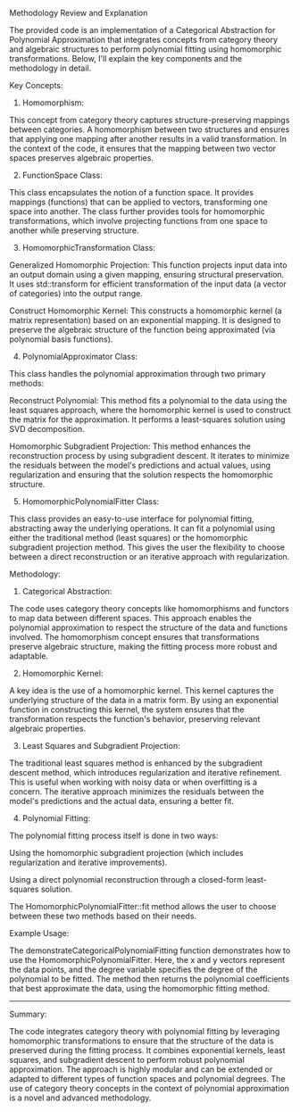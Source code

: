 Methodology Review and Explanation

The provided code is an implementation of a Categorical Abstraction for Polynomial Approximation that integrates concepts from category theory and algebraic structures to perform polynomial fitting using homomorphic transformations. Below, I'll explain the key components and the methodology in detail.

Key Concepts:

1. Homomorphism:

This concept from category theory captures structure-preserving mappings between categories. A homomorphism between two structures  and  ensures that applying one mapping after another results in a valid transformation. In the context of the code, it ensures that the mapping between two vector spaces preserves algebraic properties.



2. FunctionSpace Class:

This class encapsulates the notion of a function space. It provides mappings (functions) that can be applied to vectors, transforming one space into another. The class further provides tools for homomorphic transformations, which involve projecting functions from one space to another while preserving structure.



3. HomomorphicTransformation Class:

Generalized Homomorphic Projection: This function projects input data into an output domain using a given mapping, ensuring structural preservation. It uses std::transform for efficient transformation of the input data (a vector of categories) into the output range.

Construct Homomorphic Kernel: This constructs a homomorphic kernel (a matrix representation) based on an exponential mapping. It is designed to preserve the algebraic structure of the function being approximated (via polynomial basis functions).



4. PolynomialApproximator Class:

This class handles the polynomial approximation through two primary methods:

Reconstruct Polynomial: This method fits a polynomial to the data using the least squares approach, where the homomorphic kernel is used to construct the matrix for the approximation. It performs a least-squares solution using SVD decomposition.

Homomorphic Subgradient Projection: This method enhances the reconstruction process by using subgradient descent. It iterates to minimize the residuals between the model's predictions and actual values, using regularization and ensuring that the solution respects the homomorphic structure.




5. HomomorphicPolynomialFitter Class:

This class provides an easy-to-use interface for polynomial fitting, abstracting away the underlying operations. It can fit a polynomial using either the traditional method (least squares) or the homomorphic subgradient projection method. This gives the user the flexibility to choose between a direct reconstruction or an iterative approach with regularization.




Methodology:

1. Categorical Abstraction:

The code uses category theory concepts like homomorphisms and functors to map data between different spaces. This approach enables the polynomial approximation to respect the structure of the data and functions involved. The homomorphism concept ensures that transformations preserve algebraic structure, making the fitting process more robust and adaptable.



2. Homomorphic Kernel:

A key idea is the use of a homomorphic kernel. This kernel captures the underlying structure of the data in a matrix form. By using an exponential function in constructing this kernel, the system ensures that the transformation respects the function's behavior, preserving relevant algebraic properties.



3. Least Squares and Subgradient Projection:

The traditional least squares method is enhanced by the subgradient descent method, which introduces regularization and iterative refinement. This is useful when working with noisy data or when overfitting is a concern. The iterative approach minimizes the residuals between the model's predictions and the actual data, ensuring a better fit.



4. Polynomial Fitting:

The polynomial fitting process itself is done in two ways:

Using the homomorphic subgradient projection (which includes regularization and iterative improvements).

Using a direct polynomial reconstruction through a closed-form least-squares solution.



The HomomorphicPolynomialFitter::fit method allows the user to choose between these two methods based on their needs.



Example Usage:

The demonstrateCategoricalPolynomialFitting function demonstrates how to use the HomomorphicPolynomialFitter. Here, the x and y vectors represent the data points, and the degree variable specifies the degree of the polynomial to be fitted. The method then returns the polynomial coefficients that best approximate the data, using the homomorphic fitting method.


---

Summary:

The code integrates category theory with polynomial fitting by leveraging homomorphic transformations to ensure that the structure of the data is preserved during the fitting process. It combines exponential kernels, least squares, and subgradient descent to perform robust polynomial approximation. The approach is highly modular and can be extended or adapted to different types of function spaces and polynomial degrees. The use of category theory concepts in the context of polynomial approximation is a novel and advanced methodology.

